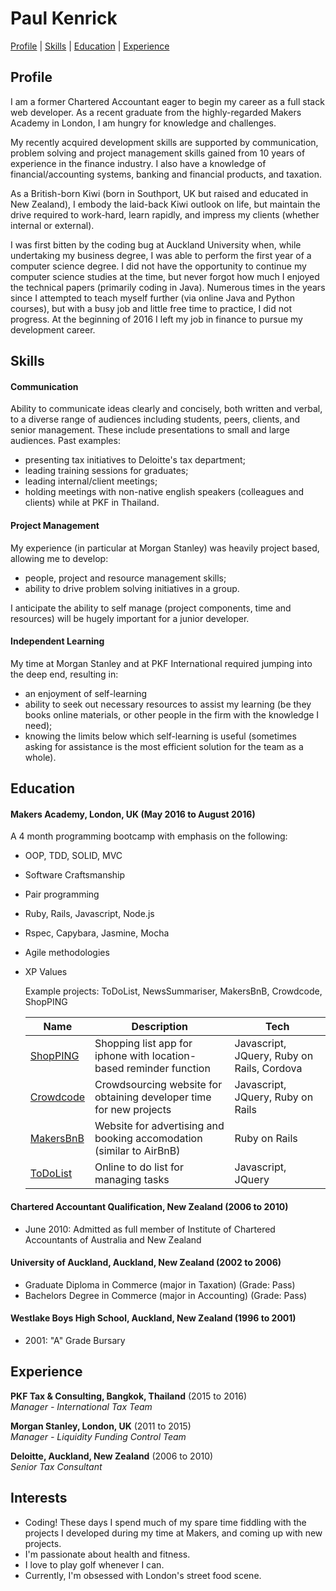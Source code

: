 # Paul Kenrick

[Profile](#profile) | [Skills](#skills) | [Education](#education) | [Experience](#experience)

## Profile

I am a former Chartered Accountant eager to begin my career as a full stack web developer.  As a recent graduate from the highly-regarded Makers Academy in London, I am hungry for knowledge and challenges.

My recently acquired development skills are supported by communication, problem solving and project management skills gained from 10 years of experience in the finance industry.  I also have a knowledge of financial/accounting systems, banking and financial products, and taxation.

As a British-born Kiwi (born in Southport, UK but raised and educated in New Zealand), I embody the laid-back Kiwi outlook on life, but maintain the drive required to work-hard, learn rapidly, and impress my clients (whether internal or external).   

I was first bitten by the coding bug at Auckland University when, while undertaking my business degree, I was able to perform the first year of a computer science degree.  I did not have the opportunity to continue my computer science studies at the time, but never forgot how much I enjoyed the technical papers (primarily coding in Java).  Numerous times in the years since I attempted to teach myself further (via online Java and Python courses), but with a busy job and little free time to practice, I did not progress.  At the beginning of 2016 I left my job in finance to pursue my development career.

## Skills

#### Communication

Ability to communicate ideas clearly and concisely, both written and verbal, to a diverse range of audiences including students, peers, clients, and senior management. These include presentations to small and large audiences.  Past examples:
  - presenting tax initiatives to Deloitte's tax department;
  - leading training sessions for graduates;
  - leading internal/client meetings;
  - holding meetings with non-native english speakers (colleagues and clients) while at PKF in Thailand.

#### Project Management

My experience (in particular at Morgan Stanley) was heavily project based, allowing me to develop:
  - people, project and resource management skills;
  - ability to drive problem solving initiatives in a group.

I anticipate the ability to self manage (project components, time and resources) will be hugely important for a junior developer.

#### Independent Learning

My time at Morgan Stanley and at PKF International required jumping into the deep end, resulting in:
 - an enjoyment of self-learning
 - ability to seek out necessary resources to assist my learning (be they books online materials, or other people in the firm with the knowledge I need);
 - knowing the limits below which self-learning is useful (sometimes asking for assistance is the most efficient solution for the team as a whole).

## Education

#### Makers Academy, London, UK (May 2016 to August 2016)
A 4 month programming bootcamp with emphasis on the following:

- OOP, TDD, SOLID, MVC
- Software Craftsmanship
- Pair programming
- Ruby, Rails, Javascript, Node.js
- Rspec, Capybara, Jasmine, Mocha
- Agile methodologies
- XP Values

  Example projects: ToDoList, NewsSummariser, MakersBnB, Crowdcode, ShopPING

  | Name                                                   | Description                                                          | Tech                                      |
  |--------------------------------------------------------|----------------------------------------------------------------------|-------------------------------------------|
  | [ShopPING](https://github.com/pkenrick/shopPing.git)   | Shopping list app for iphone with location-based reminder function   |Javascript, JQuery, Ruby on Rails, Cordova |
  | [Crowdcode](https://github.com/pkenrick/crowdcode.git) | Crowdsourcing website for obtaining developer time for new projects  |Javascript, JQuery, Ruby on Rails          |
  | [MakersBnB](https://github.com/pkenrick/MakersBnB.git) | Website for advertising and booking accomodation (similar to AirBnB) |Ruby on Rails                              |
  | [ToDoList](https://github.com/pkenrick/to_do_list)     | Online to do list for managing tasks                                 |Javascript, JQuery                         |

#### Chartered Accountant Qualification, New Zealand (2006 to 2010)

- June 2010: Admitted as full member of Institute of Chartered Accountants of Australia and New Zealand

#### University of Auckland, Auckland, New Zealand (2002 to 2006)

- Graduate Diploma in Commerce (major in Taxation) (Grade: Pass)
- Bachelors Degree in Commerce (major in Accounting) (Grade: Pass)

#### Westlake Boys High School, Auckland, New Zealand (1996 to 2001)

- 2001: "A" Grade Bursary

## Experience

**PKF Tax & Consulting, Bangkok, Thailand** (2015 to 2016)    
*Manager - International Tax Team*  

**Morgan Stanley, London, UK** (2011 to 2015)    
*Manager - Liquidity Funding Control Team*  

**Deloitte, Auckland, New Zealand** (2006 to 2010)   
*Senior Tax Consultant*  

## Interests

- Coding! These days I spend much of my spare time fiddling with the projects I developed during my time at Makers, and coming up with new projects.
- I'm passionate about health and fitness.
- I love to play golf whenever I can.
- Currently, I'm obsessed with London's street food scene.
